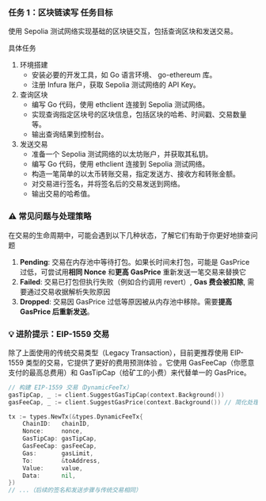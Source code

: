 

### 任务 1：区块链读写 任务目标

使用 Sepolia 测试网络实现基础的区块链交互，包括查询区块和发送交易。

具体任务

1. 环境搭建
    - 安装必要的开发工具，如 Go 语言环境、 go-ethereum 库。
    - 注册 Infura 账户，获取 Sepolia 测试网络的 API Key。
2. 查询区块
    - 编写 Go 代码，使用 ethclient 连接到 Sepolia 测试网络。
    - 实现查询指定区块号的区块信息，包括区块的哈希、时间戳、交易数量等。
    - 输出查询结果到控制台。
3. 发送交易
    - 准备一个 Sepolia 测试网络的以太坊账户，并获取其私钥。
    - 编写 Go 代码，使用 ethclient 连接到 Sepolia 测试网络。
    - 构造一笔简单的以太币转账交易，指定发送方、接收方和转账金额。
    - 对交易进行签名，并将签名后的交易发送到网络。
    - 输出交易的哈希值。

### ⚠️ 常见问题与处理策略
在交易的生命周期中，可能会遇到以下几种状态，了解它们有助于你更好地排查问题
1. **Pending**: 交易在内存池中等待打包。如果长时间未打包，可能是 GasPrice 过低，可尝试用**相同 Nonce** 和**更高 GasPrice** 重新发送一笔交易来替换它
2. **Failed**: 交易已打包但执行失败（例如合约调用 revert）, **Gas 费会被扣除**, 需要通过交易收据解析失败原因
3. **Dropped**: 交易因 GasPrice 过低等原因被从内存池中移除。需要**提高 GasPrice 后重新发送**。

### 💡 进阶提示：EIP-1559 交易
除了上面使用的传统交易类型（Legacy Transaction），目前更推荐使用 EIP-1559 类型的交易，它提供了更好的费用预测体验 。它使用 GasFeeCap（你愿意支付的最高总费用）和 GasTipCap（给矿工的小费）来代替单一的 GasPrice。

```go
// 构建 EIP-1559 交易（DynamicFeeTx）
gasTipCap, _ := client.SuggestGasTipCap(context.Background())
gasFeeCap, _ := client.SuggestGasPrice(context.Background()) // 简化处理，实际可计算基础费+小费

tx := types.NewTx(&types.DynamicFeeTx{
    ChainID:   chainID,
    Nonce:     nonce,
    GasTipCap: gasTipCap,
    GasFeeCap: gasFeeCap,
    Gas:       gasLimit,
    To:        &toAddress,
    Value:     value,
    Data:      nil,
})
// ...（后续的签名和发送步骤与传统交易相同）
```
